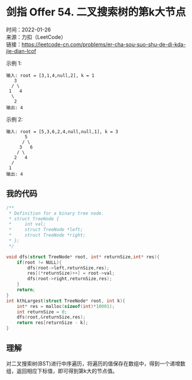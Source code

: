 # 剑指 Offer 54. 二叉搜索树的第k大节点  

时间：2022-01-26  
来源：力扣（LeetCode）  
链接：https://leetcode-cn.com/problems/er-cha-sou-suo-shu-de-di-kda-jie-dian-lcof  

示例 1:
```
输入: root = [3,1,4,null,2], k = 1
   3
  / \
 1   4
  \
   2
输出: 4
```

示例 2:
```
输入: root = [5,3,6,2,4,null,null,1], k = 3
       5
      / \
     3   6
    / \
   2   4
  /
 1
输出: 4
```
## 我的代码
```C
/**
 * Definition for a binary tree node.
 * struct TreeNode {
 *     int val;
 *     struct TreeNode *left;
 *     struct TreeNode *right;
 * };
 */

void dfs(struct TreeNode* root, int* returnSize,int* res){
    if(root != NULL){
        dfs(root->left,returnSize,res);
        res[(*returnSize)++] = root->val;
        dfs(root->right,returnSize,res);
    }
    return;
}
int kthLargest(struct TreeNode* root, int k){
    int* res = malloc(sizeof(int)*10001);
    int returnSize = 0;
    dfs(root,&returnSize,res);
    return res[returnSize - k];
}
```
## 理解
  对二叉搜索树(BST)进行中序遍历，将遍历的值保存在数组中，得到一个递增数组，返回相应下标值，即可得到第k大的节点值。
